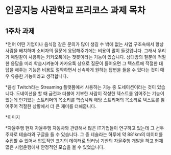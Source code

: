 # 인공지능 사관학교 프리코스 과제 목차

## 1주차 과제

*언어
   어떤 기업이나 음식점 같은 문의가 많이 생길 수 밖에 없는 사업 구조속에서
   항상 사람을 배치하며 소비자의 질문에 응답해주기에는 비용이 많이 들것입니다.
   그래서 우리가 매일같이 사용하는 카카오톡에는 챗봇이라는 기능이 있습니다.
   상대방의 질문에 적절한 응답을 미리 학습시켜놓아 카카오톡 상으로 질문이 들어오면
   그 텍스트에 적절한 대답을 해주는 기능은 비용도 절약하면서 신속하게 원하는 답변을
   들을 수 있다는 것이 매우 유용한 기능이라고 생각합니다.

*음성
  Twitch라는 Streaming 플랫폼에서 사용하는 기능 중 도네이션이라는 것이 있습니다.
  도네이션을 할 때 금전과 더불어 기부한 사람이 작성한 텍스트를 읽어주는 기능이 있는데
  인기있는 스트리머의 목소리를 학습시켜 해당 스트리머의 목소리로 텍스트를 읽어주어 
  적절한 상황에서 더 큰 재미를 더해줍니다. 
  
*이미지
   

*자율주행
  현재 자율주행 자동차와 관련해서 많은 IT기업들이 연구하고 있는데 
  그 선두주자로 테슬라와 구글을 들 수 있습니다.
  그 중 테슬라는 하루에 약 881km의 데이터를 수집할 수 있어서 
  압도적인 크기의 데이터로 딥러닝 기반의 자율주행 개발을 하고 현재 많은 시험운행에서
  안정적인 모습을 볼 수 있었습니다.
